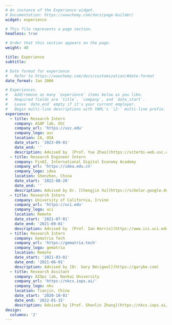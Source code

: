 ```yaml
---
# An instance of the Experience widget.
# Documentation: https://wowchemy.com/docs/page-builder/
widget: experience

# This file represents a page section.
headless: true

# Order that this section appears on the page.
weight: 40

title: Experience
subtitle:

# Date format for experience
#   Refer to https://wowchemy.com/docs/customization/#date-format
date_format: Jan 2006

# Experiences.
#   Add/remove as many `experience` items below as you like.
#   Required fields are `title`, `company`, and `date_start`.
#   Leave `date_end` empty if it's your current employer.
#   Begin multi-line descriptions with YAML's `|2-` multi-line prefix.
experience:
  - title: Research Intern
    company: ASAP lab, USC
    company_url: 'https://usc.edu'
    company_logo: usc
    location: CA, USA
    date_start: '2023-09-01'
    date_end: ''
    description: Advised by  [Prof. Yue Zhao](https://viterbi-web.usc.edu/~yzhao010/)
  - title: Research Engineer Intern
    company: FinAI, International Digital Economy Academy
    company_url: 'https://idea.edu.cn'
    company_logo: idea
    location: Shenzhen, China
    date_start: '2022-08-20'
    date_end: ''
    description: Advised by Dr. [Chengjin Xu](https://scholar.google.de/citations?user=sIts5VgAAAAJ&hl=zh-CN),  [Prof. Heung-Yeung Shum](https://scholar.google.com.hk/citations?user=9akH-n8AAAAJ&hl=zh-CN)
  - title: Research Intern
    company: University of California, Irvine
    company_url: 'https://uci.edu'
    company_logo: uci
    location: Remote
    date_start: '2021-07-01'
    date_end: '2021-09-01'
    description: Advised by  [Prof. Ian Harris](https://www.ics.uci.edu/~harris/)
  - title: Research Intern
    company: Gematria Tech
    company_url: 'https://gematria.tech'
    company_logo: gematria
    location: Remote
    date_start: '2021-03-01'
    date_end: '2021-06-01'
    description: Advised by [Dr. Gary Becigeul](https://garybe.com)
  - title: Research Assitant
    company: AIOps lab, Nankai University
    company_url: 'https://nkcs.iops.ai/'
    company_logo: nku
    location: Tianjin, China
    date_start: '2020-10-01'
    date_end: '2022-01-15'
    description: Advised by [Prof. Shenlin Zhang](https://nkcs.iops.ai/shenglinzhang/)
design:
  columns: '2'
---
```

